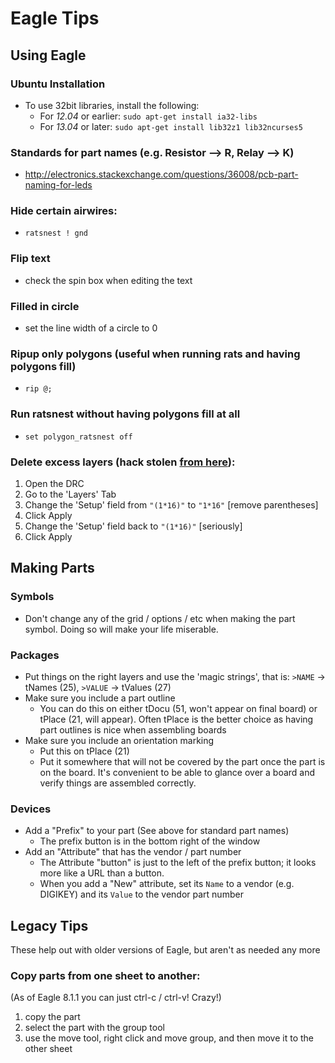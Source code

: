 Eagle Tips
==========

## Using Eagle

### Ubuntu Installation

  - To use 32bit libraries, install the following:
    - For *12.04* or earlier: `sudo apt-get install ia32-libs`
    - For *13.04* or later: `sudo apt-get install lib32z1 lib32ncurses5`

### Standards for part names (e.g. Resistor –> R, Relay –> K)

  - http://electronics.stackexchange.com/questions/36008/pcb-part-naming-for-leds

### Hide certain airwires:

  - `ratsnest ! gnd`

### Flip text

  - check the spin box when editing the text

### Filled in circle

  - set the line width of a circle to 0

### Ripup only polygons (useful when running rats and having polygons fill)

  - `rip @;`

### Run ratsnest without having polygons fill at all

  - `set polygon_ratsnest off`


### Delete excess layers (hack stolen [from here](http://www.sparkfun.com/tutorials/157)):

1. Open the DRC
2. Go to the 'Layers' Tab
3. Change the 'Setup' field from `"(1*16)"` to `"1*16"` [remove parentheses]
4. Click Apply
5. Change the 'Setup' field back to `"(1*16)"` [seriously]
6. Click Apply


## Making Parts

### Symbols

 - Don't change any of the grid / options / etc when making the part symbol.
   Doing so will make your life miserable.

### Packages

 - Put things on the right layers and use the 'magic strings', that is:
   `>NAME` → tNames (25), `>VALUE` → tValues (27)
 - Make sure you include a part outline
   - You can do this on either tDocu (51, won't appear on final board) or
     tPlace (21, will appear). Often tPlace is the better choice as having
     part outlines is nice when assembling boards
 - Make sure you include an orientation marking
   - Put this on tPlace (21)
   - Put it somewhere that will not be covered by the part once the part is
     on the board. It's convenient to be able to glance over a board and
     verify things are assembled correctly.

### Devices

 - Add a "Prefix" to your part (See above for standard part names)
   - The prefix button is in the bottom right of the window
 - Add an "Attribute" that has the vendor / part number
   - The Attribute "button" is just to the left of the prefix button; it
     looks more like a URL than a button.
   - When you add a "New" attribute, set its `Name` to a vendor (e.g.
     DIGIKEY) and its `Value` to the vendor part number

## Legacy Tips

These help out with older versions of Eagle, but aren't as needed any more

### Copy parts from one sheet to another:

(As of Eagle 8.1.1 you can just ctrl-c / ctrl-v! Crazy!)

1. copy the part
2. select the part with the group tool
3. use the move tool, right click and move group, and then move it to the other sheet
